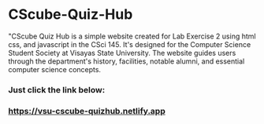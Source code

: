 # CScube-Quiz-Hub
"CScube Quiz Hub is a simple website created for Lab Exercise 2 using html css, and javascript in the CSci 145. It's designed for the Computer Science Student Society at Visayas State University. The website guides users through the department's history, facilities, notable alumni, and essential computer science concepts.


### Just click the link below:
### https://vsu-cscube-quizhub.netlify.app
